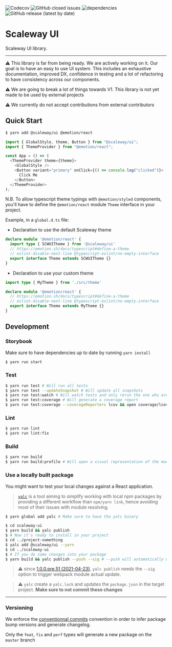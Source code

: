 ![Codecov](https://img.shields.io/codecov/c/github/scaleway/scaleway-ui)
![GitHub closed issues](https://img.shields.io/github/issues-closed/scaleway/scaleway-ui)
![dependencies](https://david-dm.org/scaleway/scaleway-ui.svg)
![GitHub release (latest by date)](https://img.shields.io/github/v/release/scaleway/scaleway-ui)

# Scaleway UI

Scaleway UI library.

---

⚠️ This library is far from being ready. We are actively working on it. Our goal is to have an easy to use UI system. This includes an exhaustive documentation, improved DX, confidence in testing and a lot of refactoring to have consistency across our components.

⚠️ We are going to break a lot of things towards V1. This library is not yet made to be used by external projects

⚠️ We currently do not accept contributions from external contributors

## Quick Start

```sh
$ yarn add @scaleway/ui @emotion/react
```

```js
import { GlobalStyle, theme, Button } from "@scaleway/ui";
import { ThemeProvider } from "@emotion/react";

const App = () => (
  <ThemeProvider theme={theme}>
    <GlobalStyle />
    <Button variant="primary" onClick={() => console.log("clicked")}>
      Click Me
    </Button>
  </ThemeProvider>
);
```

N.B. To allow typescript theme typings with `@emotion/styled` components,
you'll have to define the `@emotion/react` module `Theme` interface in your project.

Example, in a `global.d.ts` file:

- Declaration to use the default Scaleway theme
```ts
declare module '@emotion/react' {
  import type { SCWUITheme } from '@scaleway/ui'
  // https://emotion.sh/docs/typescript#define-a-theme
  // eslint-disable-next-line @typescript-eslint/no-empty-interface
  export interface Theme extends SCWUITheme {}
}

```
-  Declaration to use your custom theme
```ts
import type { MyTheme } from './src/theme'

declare module '@emotion/react' {
  // https://emotion.sh/docs/typescript#define-a-theme
  // eslint-disable-next-line @typescript-eslint/no-empty-interface
  export interface Theme extends MyTheme {}
}

```

## Development

### Storybook

Make sure to have dependencies up to date by running `yarn install`

```sh
$ yarn run start
```

### Test

```sh
$ yarn run test # Will run all tests
$ yarn run test --updateSnapshot # Will update all snapshots
$ yarn run test:watch # Will watch tests and only rerun the one who are modified
$ yarn run test:coverage # Will generate a coverage report
$ yarn run test:coverage --coverageReporters lcov && open coverage/lcov-report/index.html # Will generate an open an html code coverage report
```

### Lint

```sh
$ yarn run lint
$ yarn run lint:fix
```

### Build

```sh
$ yarn run build
$ yarn run build:profile # Will open a visual representation of the modules inside the compile package
```

### Use a locally built package

You might want to test your local changes against a React application.

> [`yalc`](https://github.com/whitecolor/yalc) is a tool aiming to simplify working with local npm packages by providing a different workflow than `npm/yarn link`, hence avoiding most of their issues with module resolving.

```bash
$ yarn global add yalc # Make sure to have the yalc binary
```

```bash
$ cd scaleway-ui
$ yarn build && yalc publish
$ # Now it's ready to install in your project
$ cd ../project-something
$ yalc add @scaleway/ui --yarn
$ cd ../scaleway-ui
$ # If you do some changes into your package
$ yarn build && yalc publish --push --sig # --push will automatically update the package on projects where it have been added, --sig updates the signature hash to trigger webpack update
```

> :warning: since [1.0.0.pre.51 (2021-04-23)](https://github.com/wclr/yalc/blob/master/CHANGELOG.md#100pre51-2021-04-23), `yalc publish` needs the `--sig` option to trigger webpack module actual update.

> :warning: `yalc` create a `yalc.lock` and updates the `package.json` in the target project. **Make sure to not commit these changes**

---

### Versioning

We enforce the [conventionnal commits](https://www.conventionalcommits.org) convention in order to infer package bump versions and generate changelog.

Only the `feat`, `fix` and `perf` types will generate a new package on the `master` branch
